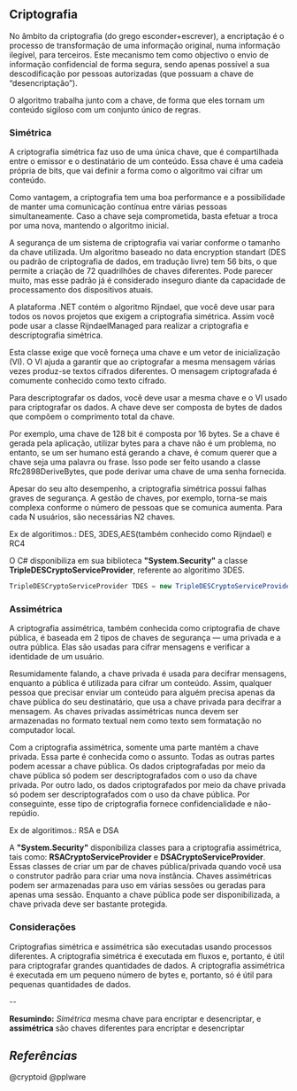 ## Criptografia
No âmbito da criptografia (do grego esconder+escrever), a encriptação é o processo de transformação de uma informação original, numa informação ilegível, para terceiros. 
Este mecanismo tem como objectivo o envio de informação confidencial de forma segura, sendo apenas possível a sua descodificação por pessoas  autorizadas (que possuam a chave de “desencriptação”).

O algoritmo trabalha junto com a chave, de forma que eles tornam um conteúdo sigiloso com um conjunto único de regras.


### Simétrica

A criptografia simétrica faz uso de uma única chave, que é compartilhada entre o emissor e o destinatário de um conteúdo. 
Essa chave é uma cadeia própria de bits, que vai definir a forma como o algoritmo vai cifrar um conteúdo.

Como vantagem, a criptografia tem uma boa performance e a possibilidade de manter uma comunicação contínua entre várias pessoas simultaneamente. 
Caso a chave seja comprometida, basta efetuar a troca por uma nova, mantendo o algoritmo inicial.

A segurança de um sistema de criptografia vai variar conforme o tamanho da chave utilizada. 
Um algoritmo baseado no data encryption standart (DES ou padrão de criptografia de dados, em tradução livre) tem 56 bits, o que permite a criação de 72 quadrilhões de chaves diferentes. 
Pode parecer muito, mas esse padrão já é considerado inseguro diante da capacidade de processamento dos dispositivos atuais.


A plataforma .NET contém o algoritmo Rijndael, que você deve usar para todos os novos projetos que exigem a criptografia simétrica. Assim você pode usar a classe RijndaelManaged para realizar a criptografia e descriptografia simétrica.

Esta classe exige que você forneça uma chave e um vetor de inicialização (VI). O VI ajuda a garantir que ao criptografar a mesma mensagem várias vezes produz-se textos cifrados diferentes. O mensagem criptografada é comumente conhecido como texto cifrado.

Para descriptografar os dados, você deve usar a mesma chave e o VI usado para criptografar os dados. A chave deve ser composta de bytes de dados que compõem o comprimento total da chave.

Por exemplo, uma chave de 128 bit é composta por 16 bytes. Se a chave é gerada pela aplicação, utilizar bytes para a chave não é um problema, no entanto, se um ser humano está gerando a chave, é comum querer que a chave seja uma palavra ou frase.
Isso pode ser feito usando a classe Rfc2898DeriveBytes, que pode derivar uma chave de uma senha fornecida.


Apesar do seu alto desempenho, a criptografia simétrica possui falhas graves de segurança. 
A gestão de chaves, por exemplo, torna-se mais complexa conforme o número de pessoas que se comunica aumenta. Para cada N usuários, são necessárias N2 chaves.

Ex de algoritimos.: DES, 3DES,AES(também conhecido como Rijndael) e RC4

O C# disponibiliza em sua biblioteca **"System.Security"** a classe **TripleDESCryptoServiceProvider**, referente ao algoritimo 3DES.

``` C#
TripleDESCryptoServiceProvider TDES = new TripleDESCryptoServiceProvider();  
```





### Assimétrica
A criptografia assimétrica, também conhecida como criptografia de chave pública, é baseada em 2 tipos de chaves de segurança — uma privada e a outra pública. 
Elas são usadas para cifrar mensagens e verificar a identidade de um usuário.

Resumidamente falando, a chave privada é usada para decifrar mensagens, enquanto a pública é utilizada para cifrar um conteúdo.
Assim, qualquer pessoa que precisar enviar um conteúdo para alguém precisa apenas da chave pública do seu destinatário, que usa a chave privada para decifrar a mensagem.
As chaves privadas assimétricas nunca devem ser armazenadas no formato textual nem como texto sem formatação no computador local.


Com a criptografia assimétrica, somente uma parte mantém a chave privada. Essa parte é conhecida como o assunto. Todas as outras partes podem acessar a chave pública. Os dados criptografadas por meio da chave pública só podem ser descriptografados com o uso da chave privada. 
Por outro lado, os dados criptografados por meio da chave privada só podem ser descriptografados com o uso da chave pública. Por conseguinte, esse tipo de criptografia fornece confidencialidade e não-repúdio.



Ex de algoritimos.: RSA e DSA

A **"System.Security"** disponibiliza classes para a criptografia assimétrica, tais como: **RSACryptoServiceProvider** e **DSACryptoServiceProvider**.
Essas classes de criar um par de chaves pública/privada quando você usa o construtor padrão para criar uma nova instância. 
Chaves assimétricas podem ser armazenadas para uso em várias sessões ou geradas para apenas uma sessão. 
Enquanto a chave pública pode ser disponibilizada, a chave privada deve ser bastante protegida.


### Considerações

Criptografias simétrica e assimétrica são executadas usando processos diferentes. 
A criptografia simétrica é executada em fluxos e, portanto, é útil para criptografar grandes quantidades de dados. 
A criptografia assimétrica é executada em um pequeno número de bytes e, portanto, só é útil para pequenas quantidades de dados.


--      


**Resumindo:** *Simétrica* mesma chave para encriptar e desencriptar, e **assimétrica** são chaves diferentes para encriptar e desencriptar 


*Referências*
------

@cryptoid
@pplware